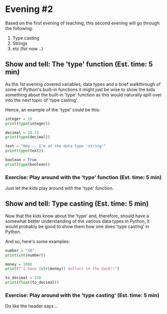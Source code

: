 # Evening #2
Based on the first evening of teaching, this second evening will go through the following:
1. Type casting
2. Strings
3. etc (for now ..)

## Show and tell: The 'type' function (Est. time: 5 min)
As the 1st evening covered variables, data types and a brief walkthrough of some of Python's built-in functions it might just be wise to show the kids something about the built-in 'type' function as this would naturally spill over into the next topic of 'type casting'

Hence, an example of the 'type' could be this:
```python
integer = 10
print(type(integer))

decimal = 20.75
print(type(decimal))

text = "Hey .. I'm of the data type 'string'"
print(type(text))

boolean = True
print(type(boolean))
```

### Exercise: Play around with the 'type' function (Est. time: 5 min)
Just let the kids play around with the 'type' function.

## Show and tell: Type casting (Est. time: 5 min)
Now that the kids know about the 'type' and, therefore, should have a somewhat better understanding of the various data types in Python, it would probably be good to show them how one does 'type casting' in Python.

And so, here's some examples:
```python
number = "10"
print(int(number))

money = 1000
print(f"I have {str(money)} dollars in the bank!!")

to_decimal = 150
print(float(to_decimal))
```

### Exercise: Play around with the 'type casting' (Est. time: 5 min)
Do like the header says ..

